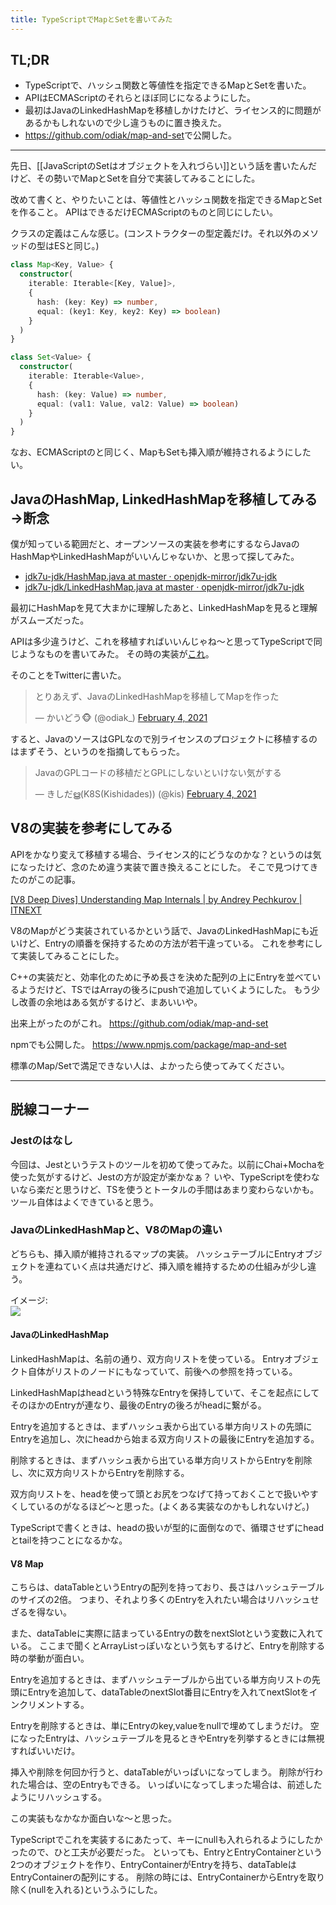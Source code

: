 ```yaml
---
title: TypeScriptでMapとSetを書いてみた
---
```


## TL;DR

- TypeScriptで、ハッシュ関数と等値性を指定できるMapとSetを書いた。
- APIはECMAScriptのそれらとほぼ同じになるようにした。
- 最初はJavaのLinkedHashMapを移植しかけたけど、ライセンス的に問題があるかもしれないので少し違うものに置き換えた。
- <https://github.com/odiak/map-and-set>で公開した。

---

先日、[[JavaScriptのSetはオブジェクトを入れづらい]]という話を書いたんだけど、その勢いでMapとSetを自分で実装してみることにした。

改めて書くと、やりたいことは、等値性とハッシュ関数を指定できるMapとSetを作ること。
APIはできるだけECMAScriptのものと同じにしたい。

クラスの定義はこんな感じ。(コンストラクターの型定義だけ。それ以外のメソッドの型はESと同じ。)

```typescript
class Map<Key, Value> {
  constructor(
    iterable: Iterable<[Key, Value]>,
    {
      hash: (key: Key) => number,
      equal: (key1: Key, key2: Key) => boolean)
    }
  )
}

class Set<Value> {
  constructor(
    iterable: Iterable<Value>,
    {
      hash: (key: Value) => number,
      equal: (val1: Value, val2: Value) => boolean)
    }
  )
}
```

なお、ECMAScriptのと同じく、MapもSetも挿入順が維持されるようにしたい。

## JavaのHashMap, LinkedHashMapを移植してみる→断念

僕が知っている範囲だと、オープンソースの実装を参考にするならJavaのHashMapやLinkedHashMapがいいんじゃないか、と思って探してみた。

- [jdk7u\-jdk/HashMap\.java at master · openjdk\-mirror/jdk7u\-jdk](https://github.com/openjdk-mirror/jdk7u-jdk/blob/master/src/share/classes/java/util/HashMap.java)
- [jdk7u\-jdk/LinkedHashMap\.java at master · openjdk\-mirror/jdk7u\-jdk](https://github.com/openjdk-mirror/jdk7u-jdk/blob/master/src/share/classes/java/util/LinkedHashMap.java)

最初にHashMapを見て大まかに理解したあと、LinkedHashMapを見ると理解がスムーズだった。

APIは多少違うけど、これを移植すればいいんじゃね〜と思ってTypeScriptで同じようなものを書いてみた。
その時の実装が[これ](https://github.com/odiak/map-and-set/blob/7fe53da455e7a31552785f8a74e49368b100bc3c/src/map.ts)。

そのことをTwitterに書いた。

<blockquote class="twitter-tweet"><p lang="ja" dir="ltr">とりあえず、JavaのLinkedHashMapを移植してMapを作った</p>&mdash; かいどう🐵 (@odiak_) <a href="https://twitter.com/odiak_/status/1357293417689088001?ref_src=twsrc%5Etfw">February 4, 2021</a></blockquote>

すると、JavaのソースはGPLなので別ライセンスのプロジェクトに移植するのはまずそう、というのを指摘してもらった。

<blockquote class="twitter-tweet"><p lang="ja" dir="ltr">JavaのGPLコードの移植だとGPLにしないといけない気がする</p>&mdash; きしだൠ(K8S(Kishidades)) (@kis) <a href="https://twitter.com/kis/status/1357296380289552389?ref_src=twsrc%5Etfw">February 4, 2021</a></blockquote>

## V8の実装を参考にしてみる

APIをかなり変えて移植する場合、ライセンス的にどうなのかな？というのは気になったけど、念のため違う実装で置き換えることにした。
そこで見つけてきたのがこの記事。

[\[V8 Deep Dives\] Understanding Map Internals \| by Andrey Pechkurov \| ITNEXT](https://itnext.io/v8-deep-dives-understanding-map-internals-45eb94a183df)

V8のMapがどう実装されているかという話で、JavaのLinkedHashMapにも近いけど、Entryの順番を保持するための方法が若干違っている。
これを参考にして実装してみることにした。

C++の実装だと、効率化のために予め長さを決めた配列の上にEntryを並べているようだけど、TSではArrayの後ろにpushで追加していくようにした。
もう少し改善の余地はある気がするけど、まあいいや。

出来上がったのがこれ。 <https://github.com/odiak/map-and-set>

npmでも公開した。 <https://www.npmjs.com/package/map-and-set>

標準のMap/Setで満足できない人は、よかったら使ってみてください。

---

## 脱線コーナー

### Jestのはなし

今回は、Jestというテストのツールを初めて使ってみた。以前にChai+Mochaを使った気がするけど、Jestの方が設定が楽かなぁ？
いや、TypeScriptを使わないなら楽だと思うけど、TSを使うとトータルの手間はあまり変わらないかも。
ツール自体はよくできていると思う。

### JavaのLinkedHashMapと、V8のMapの違い

どちらも、挿入順が維持されるマップの実装。
ハッシュテーブルにEntryオブジェクトを連ねていく点は共通だけど、挿入順を維持するための仕組みが少し違う。

イメージ:  
![](https://i.kakeru.app/7681efcb1643e2d8c86613caf3f9feb1.svg)

#### JavaのLinkedHashMap

LinkedHashMapは、名前の通り、双方向リストを使っている。
Entryオブジェクト自体がリストのノードにもなっていて、前後への参照を持っている。

LinkedHashMapはheadという特殊なEntryを保持していて、そこを起点にしてそのほかのEntryが連なり、最後のEntryの後ろがheadに繋がる。

Entryを追加するときは、まずハッシュ表から出ている単方向リストの先頭にEntryを追加し、次にheadから始まる双方向リストの最後にEntryを追加する。

削除するときは、まずハッシュ表から出ている単方向リストからEntryを削除し、次に双方向リストからEntryを削除する。

双方向リストを、headを使って頭とお尻をつなげて持っておくことで扱いやすくしているのがなるほど〜と思った。(よくある実装なのかもしれないけど。)

TypeScriptで書くときは、headの扱いが型的に面倒なので、循環させずにheadとtailを持つことになるかな。

#### V8 Map

こちらは、dataTableというEntryの配列を持っており、長さはハッシュテーブルのサイズの2倍。
つまり、それより多くのEntryを入れたい場合はリハッシュせざるを得ない。

また、dataTableに実際に詰まっているEntryの数をnextSlotという変数に入れている。
ここまで聞くとArrayListっぽいなという気もするけど、Entryを削除する時の挙動が面白い。

Entryを追加するときは、まずハッシュテーブルから出ている単方向リストの先頭にEntryを追加して、dataTableのnextSlot番目にEntryを入れてnextSlotをインクリメントする。

Entryを削除するときは、単にEntryのkey,valueをnullで埋めてしまうだけ。
空になったEntryは、ハッシュテーブルを見るときやEntryを列挙するときには無視すればいいだけ。

挿入や削除を何回か行うと、dataTableがいっぱいになってしまう。
削除が行われた場合は、空のEntryもできる。
いっぱいになってしまった場合は、前述したようにリハッシュする。

この実装もなかなか面白いな〜と思った。

TypeScriptでこれを実装するにあたって、キーにnullも入れられるようにしたかったので、ひと工夫が必要だった。
といっても、EntryとEntryContainerという2つのオブジェクトを作り、EntryContainerがEntryを持ち、dataTableはEntryContainerの配列にする。
削除の時には、EntryContainerからEntryを取り除く(nullを入れる)というふうにした。

